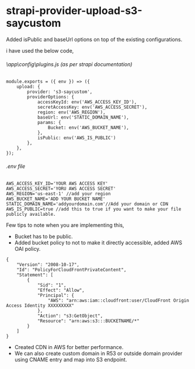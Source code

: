 # strapi-provider-upload-s3-saycustom

Added isPublic and baseUrl options on top of the existing configurations.

i have used the below code,

###### \app\config\plugins.js (as per strapi documentation)
```
module.exports = ({ env }) => ({
    upload: {
        provider: 's3-saycustom',
        providerOptions: {
            accessKeyId: env('AWS_ACCESS_KEY_ID'),
            secretAccessKey: env('AWS_ACCESS_SECRET'),
            region: env('AWS_REGION'),
            baseUrl: env('STATIC_DOMAIN_NAME'),
            params: {
                Bucket: env('AWS_BUCKET_NAME'),
            },
            isPublic: env('AWS_IS_PUBLIC')
        },
    },
});
```
###### .env file
```
AWS_ACCESS_KEY_ID='YOUR AWS ACCESS KEY'
AWS_ACCESS_SECRET='YORU AWS ACCESS SECRET'
AWS_REGION='us-east-1' //add your region
AWS_BUCKET_NAME='ADD YOUR BUCKET NAME'
STATIC_DOMAIN_NAME='addyourdomain.com'//Add your domain or CDN
AWS_IS_PUBLIC=true //add this to true if you want to make your file publicly available.
```

Few tips to note when you are implementing this,
- Bucket has to be public.
- Added bucket policy to not to make it directly accessible, added AWS OAI policy.
```
{
    "Version": "2008-10-17",
    "Id": "PolicyForCloudFrontPrivateContent",
    "Statement": [
        {
            "Sid": "1",
            "Effect": "Allow",
            "Principal": {
                "AWS": "arn:aws:iam::cloudfront:user/CloudFront Origin Access Identity XXXXXXXXX"
            },
            "Action": "s3:GetObject",
            "Resource": "arn:aws:s3:::BUCKETNAME/*"
        }
    ]
}
```
- Created CDN in AWS for better performance.
- We can also create custom domain in R53 or outside domain provider using CNAME entry and map into S3 endpoint.
